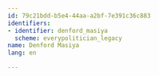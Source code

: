 ```yaml
---
id: 79c21bdd-b5e4-44aa-a2bf-7e391c36c883
identifiers:
- identifier: denford_masiya
  scheme: everypolitician_legacy
name: Denford Masiya
lang: en

---
```

